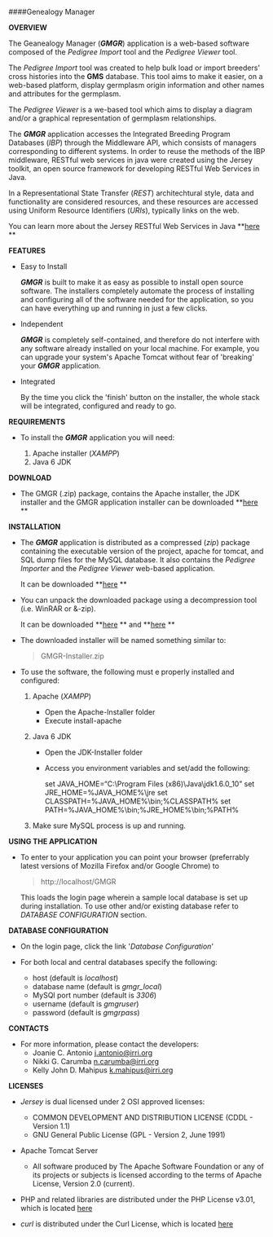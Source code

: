 					
  ####Genealogy Manager 
		
  **OVERVIEW**
  
  The Geanealogy Manager (**_GMGR_**) application is a web-based software composed of the _Pedigree Import_
  tool and the _Pedigree Viewer_ tool. 
  
  The _Pedigree Import_ tool was created to help bulk load or import breeders' cross histories into the
  **GMS** database. This tool aims to make it easier, on a web-based platform, display germplasm origin
  information and other names and attributes for the germplasm. 
  
  The _Pedigree Viewer_ is a we-based tool which aims to display a diagram and/or a graphical 
  representation of germplasm relationships.
  
  The **_GMGR_** application accesses the Integrated Breeding Program Databases 
  (_IBP_) through the Middleware API, which consists of managers corresponding to 
  different systems. In order to reuse the methods of the IBP middleware, RESTful
  web services in java were created using the Jersey toolkit, an open source framework
  for developing RESTful Web Services in Java. 
  
  In a Representational State Transfer (_REST_) architechtural style, data and functionality are 
  considered resources, and these resources are accessed using Uniform Resource Identifiers (_URIs_), 
  typically links on the web.
  
  You can learn more about the Jersey RESTful Web Services in Java **[here](https://jersey.java.net) **
 
  **FEATURES**
  
  - Easy to Install

	**_GMGR_** is built to make it as easy as possible to install open source software. 
	The installers completely automate the process of installing and configuring all of the software 
	needed for the application, so you can have everything up and running in just a few clicks.
  
  - Independent

	**_GMGR_** is completely self-contained, and therefore do not interfere
	with any software already installed on your local machine. For example, you can
	upgrade your system's Apache Tomcat without fear of 'breaking' your
	**_GMGR_** application.
	
  - Integrated

	By the time you click the 'finish' button on the installer, the whole stack
	will be integrated, configured and ready to go. 
	
  **REQUIREMENTS**
  
  - To install the **_GMGR_** application you will need:
  
    1. Apache installer (_XAMPP_)
	2. Java 6 JDK
	
  **DOWNLOAD**
  
  - The GMGR (.zip) package, contains the Apache installer, the JDK installer and the GMGR 
    application installer can be downloaded **[here](http://23.23.218.31/documentation/index.php/for-users/2-uncategorised/55-download-gmanager) **
  
  **INSTALLATION**
  
  - The **_GMGR_** application is distributed as a compressed (_zip_) package containing the executable version of the 
    project, apache for tomcat, and SQL dump files for the MySQL database. It also contains the
	_Pedigree Importer_ and the _Pedigree Viewer_ web-based application.
	
	It can be downloaded **[here](http://http://23.23.218.31/documentation/index.php/for-users/2-uncategorised/55-download-gmanager) **
	
  - You can unpack the downloaded package using a decompression tool (i.e. WinRAR or &-zip).
  
	It can be downloaded **[here](http://www.win-rar.org) ** and **[here](http://www.7-zip.org/) **
	
  - The downloaded installer will be named something similar to:
    
	> GMGR-Installer.zip
	
  - To use the software, the following must e properly installed and configured:
  
	1. Apache (_XAMPP_)
	   * Open the Apache-Installer folder
	   * Execute install-apache
	   
	2. Java 6 JDK
	   * Open the JDK-Installer folder
	   * Access you environment variables and set/add the following:
	   
		 set JAVA_HOME=“C:\Program Files (x86)\Java\jdk1.6.0_10” 
		 set JRE_HOME=%JAVA_HOME%\jre 
		 set CLASSPATH=%JAVA_HOME%\bin;%CLASSPATH% 
		 set PATH=%JAVA_HOME%\bin;%JRE_HOME%\bin;%PATH% 
		 
    3. Make sure MySQL process is up and running.
	
  **USING THE APPLICATION**
  
  - To enter to your application you can point your browser (preferrably latest versions of 
    Mozilla Firefox and/or Google Chrome) to
	
	> http://localhost/GMGR
	
	This loads the login page wherein a sample local database is set up during installation.
	To use other and/or existing database refer to _DATABASE CONFIGURATION_ section.
	
  **DATABASE CONFIGURATION**
  
  - On the login page, click the link '_Database Configuration_'
  
  - For both local and central databases specify the following:
  
	* host                (default is _localhost_)
	* database name       (default is _gmgr_local_)
	* MySQl port number   (default is _3306_)
	* username            (default is _gmgruser_)
	* password            (default is _gmgrpass_)

  **CONTACTS**
  
  - For more information, please contact the developers:  
    * Joanie C. Antonio <j.antonio@irri.org>
    * Nikki G. Carumba <n.carumba@irri.org>
    * Kelly John D. Mahipus <k.mahipus@irri.org>
		
  **LICENSES**

  - _Jersey_ is dual licensed under 2 OSI approved licenses:
    * COMMON DEVELOPMENT AND DISTRIBUTION LICENSE (CDDL - Version 1.1)
    * GNU General Public License (GPL - Version 2, June 1991) 

  - Apache Tomcat Server
    * All software produced by The Apache Software Foundation or any of 
	   its projects or subjects is licensed according to the terms of 
	   Apache License, Version 2.0 (current).

  - PHP and related libraries are distributed under the PHP License v3.01,
	which is located [here](http://www.php.net/license/3_01.txt)
	
  - _curl_ is distributed under the Curl License, which is located [here](http://curl.haxx.se/docs/copyright.html)